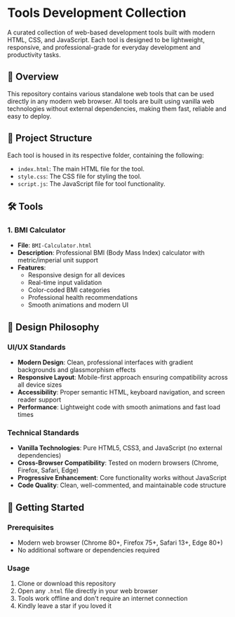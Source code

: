 # Tools Development Collection

A curated collection of web-based development tools built with modern HTML, CSS, and JavaScript. Each tool is designed to be lightweight, responsive, and professional-grade for everyday development and productivity tasks.

## 🚀 Overview

This repository contains various standalone web tools that can be used directly in any modern web browser. All tools are built using vanilla web technologies without external dependencies, making them fast, reliable and easy to deploy.

## 📁 Project Structure

Each tool is housed in its respective folder, containing the following:

- `index.html`: The main HTML file for the tool.
- `style.css`: The CSS file for styling the tool.
- `script.js`: The JavaScript file for tool functionality.

## 🛠️ Tools

### 1. BMI Calculator
- **File**: `BMI-Calculator.html`
- **Description**: Professional BMI (Body Mass Index) calculator with metric/imperial unit support
- **Features**: 
  - Responsive design for all devices
  - Real-time input validation
  - Color-coded BMI categories
  - Professional health recommendations
  - Smooth animations and modern UI

## 🎨 Design Philosophy

### UI/UX Standards
- **Modern Design**: Clean, professional interfaces with gradient backgrounds and glassmorphism effects
- **Responsive Layout**: Mobile-first approach ensuring compatibility across all device sizes
- **Accessibility**: Proper semantic HTML, keyboard navigation, and screen reader support
- **Performance**: Lightweight code with smooth animations and fast load times

### Technical Standards
- **Vanilla Technologies**: Pure HTML5, CSS3, and JavaScript (no external dependencies)
- **Cross-Browser Compatibility**: Tested on modern browsers (Chrome, Firefox, Safari, Edge)
- **Progressive Enhancement**: Core functionality works without JavaScript
- **Code Quality**: Clean, well-commented, and maintainable code structure

## 🚀 Getting Started

### Prerequisites
- Modern web browser (Chrome 80+, Firefox 75+, Safari 13+, Edge 80+)
- No additional software or dependencies required

### Usage
1. Clone or download this repository
2. Open any `.html` file directly in your web browser
3. Tools work offline and don't require an internet connection
4. Kindly leave a star if you loved it



